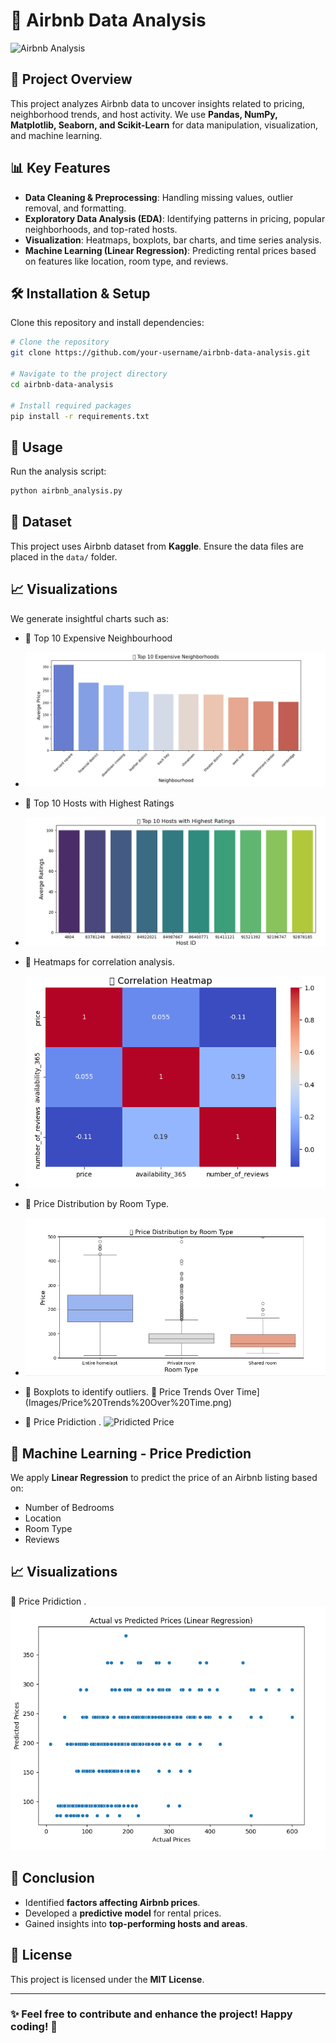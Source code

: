 # 🏡 Airbnb Data Analysis

![Airbnb Analysis](https://your-image-link-here.com/image.jpg)

## 📌 Project Overview
This project analyzes Airbnb data to uncover insights related to pricing, neighborhood trends, and host activity. We use **Pandas, NumPy, Matplotlib, Seaborn, and Scikit-Learn** for data manipulation, visualization, and machine learning.

## 📊 Key Features
- **Data Cleaning & Preprocessing**: Handling missing values, outlier removal, and formatting.
- **Exploratory Data Analysis (EDA)**: Identifying patterns in pricing, popular neighborhoods, and top-rated hosts.
- **Visualization**: Heatmaps, boxplots, bar charts, and time series analysis.
- **Machine Learning (Linear Regression)**: Predicting rental prices based on features like location, room type, and reviews.

## 🛠 Installation & Setup
Clone this repository and install dependencies:

```bash
# Clone the repository
git clone https://github.com/your-username/airbnb-data-analysis.git

# Navigate to the project directory
cd airbnb-data-analysis

# Install required packages
pip install -r requirements.txt
```

## 🚀 Usage
Run the analysis script:

```bash
python airbnb_analysis.py
```

## 📁 Dataset
This project uses Airbnb dataset from **Kaggle**. Ensure the data files are placed in the `data/` folder.

## 📈 Visualizations
We generate insightful charts such as:
- 🔹 Top 10 Expensive Neighbourhood
- ![Expensive Neighbourhood](Images/Expensive%20nighbourhood.png)

- 🔹 Top 10 Hosts with Highest Ratings
- ![🔹 Top 10 Hosts with Highest Ratings](Images/Hosts%20High%20Ratings.png)

- 🔹 Heatmaps for correlation analysis.
- ![🔹 Correlation Heatmap](Images/Correlation%20Heatmap.png)

- 🔹 Price Distribution by Room Type.
- ![🔹 Price Distribution by Room Type](Images/Price%20By%20Room%20Type.png)

-   🔹 Boxplots to identify outliers.
    🔹 Price Trends Over Time](Images/Price%20Trends%20Over%20Time.png)

 -  🔹 Price Pridiction .
   ![Pridicted Price]("Images/Pridicted%20Price.png")

## 🤖 Machine Learning - Price Prediction
We apply **Linear Regression** to predict the price of an Airbnb listing based on:
- Number of Bedrooms
- Location
- Room Type
- Reviews

## 📈 Visualizations
🔹 Price Pridiction .
![Pridicted Price](https://github.com/mehtaricha-23/Airbnb-Insights/blob/main/Images/Pridicted%20Price.png)


## 📝 Conclusion
- Identified **factors affecting Airbnb prices**.
- Developed a **predictive model** for rental prices.
- Gained insights into **top-performing hosts and areas**.

## 📜 License
This project is licensed under the **MIT License**.

---

### ✨ Feel free to contribute and enhance the project! Happy coding! 🚀

